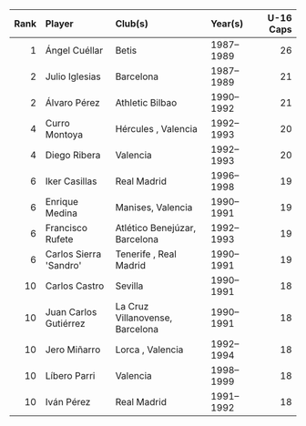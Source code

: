 |   Rank | Player                 | Club(s)                         | Year(s)   |   U-16 Caps |
|-------:|:-----------------------|:--------------------------------|:----------|------------:|
|      1 | Ángel Cuéllar          | Betis                           | 1987–1989 |          26 |
|      2 | Julio Iglesias         | Barcelona                       | 1987–1989 |          21 |
|      2 | Álvaro Pérez           | Athletic Bilbao                 | 1990–1992 |          21 |
|      4 | Curro Montoya          | Hércules , Valencia             | 1992–1993 |          20 |
|      4 | Diego Ribera           | Valencia                        | 1992–1993 |          20 |
|      6 | Iker Casillas          | Real Madrid                     | 1996–1998 |          19 |
|      6 | Enrique Medina         | Manises, Valencia               | 1990–1991 |          19 |
|      6 | Francisco Rufete       | Atlético Benejúzar, Barcelona   | 1992–1993 |          19 |
|      6 | Carlos Sierra 'Sandro' | Tenerife , Real Madrid          | 1990–1991 |          19 |
|     10 | Carlos Castro          | Sevilla                         | 1990–1991 |          18 |
|     10 | Juan Carlos Gutiérrez  | La Cruz Villanovense, Barcelona | 1990–1991 |          18 |
|     10 | Jero Miñarro           | Lorca , Valencia                | 1992–1994 |          18 |
|     10 | Líbero Parri           | Valencia                        | 1998–1999 |          18 |
|     10 | Iván Pérez             | Real Madrid                     | 1991–1992 |          18 |